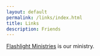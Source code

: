 ```yaml
---
layout: default
permalink: /links/index.html
title: Links
description: Friends
---
```


[Flashlight Ministries](http://flmin.org) is our ministry.